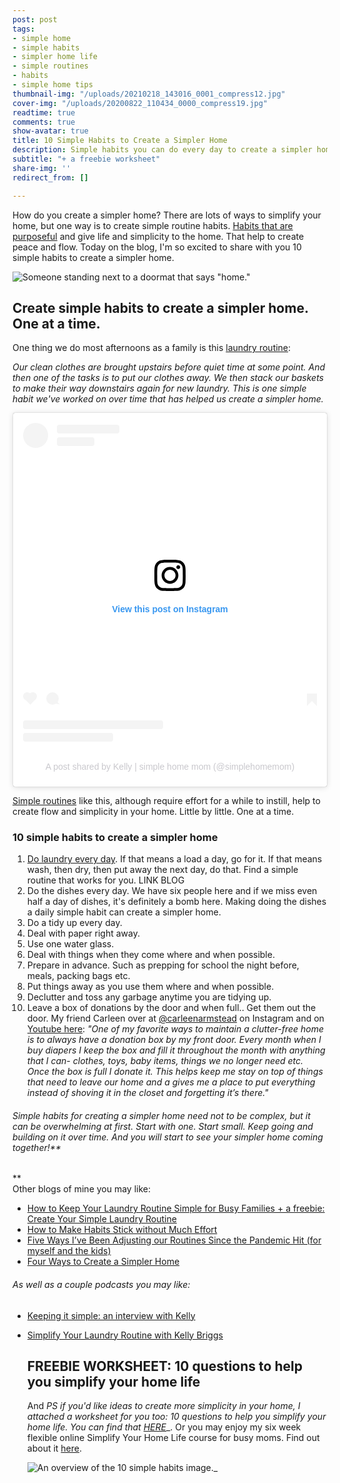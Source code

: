 ```yaml
---
post: post
tags:
- simple home
- simple habits
- simpler home life
- simple routines
- habits
- simple home tips
thumbnail-img: "/uploads/20210218_143016_0001_compress12.jpg"
cover-img: "/uploads/20200822_110434_0000_compress19.jpg"
readtime: true
comments: true
show-avatar: true
title: 10 Simple Habits to Create a Simpler Home
description: Simple habits you can do every day to create a simpler home life.
subtitle: "+ a freebie worksheet"
share-img: ''
redirect_from: []

---
```

How do you create a simpler home? There are lots of ways to simplify your home, but one way is to create simple routine habits. [Habits that are purposeful](https://www.huffpost.com/entry/purposeful-people_b_4768135) and give life and simplicity to the home. That help to create peace and flow. Today on the blog, I'm so excited to share with you 10 simple habits to create a simpler home.

![Someone standing next to a doormat that says "home."](/uploads/10-simple-habits-to-create-a-simpler-home.jpg "10 simple habits to create a simpler home.")

## Create simple habits to create a simpler home. One at a time.

One thing we do most afternoons as a family is this [laundry routine](https://www.simplehomemom.com/how-to-keep-your-laundry-routine-simple-for-busy-families/):

_Our clean clothes are brought upstairs before quiet time at some point. And then one of the tasks is to put our clothes away. We then stack our baskets to make their way downstairs again for new laundry. This is one simple habit we've worked on over time that has helped us create a simpler home._

<blockquote class="instagram-media" data-instgrm-permalink="https://www.instagram.com/reel/CLe6StEBt4F/?utm_source=ig_embed&utm_campaign=loading" data-instgrm-version="13" style=" background:#FFF; border:0; border-radius:3px; box-shadow:0 0 1px 0 rgba(0,0,0,0.5),0 1px 10px 0 rgba(0,0,0,0.15); margin: 1px; max-width:540px; min-width:326px; padding:0; width:99.375%; width:-webkit-calc(100% - 2px); width:calc(100% - 2px);"><div style="padding:16px;"> <a href="https://www.instagram.com/reel/CLe6StEBt4F/?utm_source=ig_embed&utm_campaign=loading" style=" background:#FFFFFF; line-height:0; padding:0 0; text-align:center; text-decoration:none; width:100%;" target="_blank"> <div style=" display: flex; flex-direction: row; align-items: center;"> <div style="background-color: #F4F4F4; border-radius: 50%; flex-grow: 0; height: 40px; margin-right: 14px; width: 40px;"></div> <div style="display: flex; flex-direction: column; flex-grow: 1; justify-content: center;"> <div style=" background-color: #F4F4F4; border-radius: 4px; flex-grow: 0; height: 14px; margin-bottom: 6px; width: 100px;"></div> <div style=" background-color: #F4F4F4; border-radius: 4px; flex-grow: 0; height: 14px; width: 60px;"></div></div></div><div style="padding: 19% 0;"></div> <div style="display:block; height:50px; margin:0 auto 12px; width:50px;"><svg width="50px" height="50px" viewBox="0 0 60 60" version="1.1" xmlns="https://www.w3.org/2000/svg" xmlns:xlink="https://www.w3.org/1999/xlink"><g stroke="none" stroke-width="1" fill="none" fill-rule="evenodd"><g transform="translate(-511.000000, -20.000000)" fill="#000000"><g><path d="M556.869,30.41 C554.814,30.41 553.148,32.076 553.148,34.131 C553.148,36.186 554.814,37.852 556.869,37.852 C558.924,37.852 560.59,36.186 560.59,34.131 C560.59,32.076 558.924,30.41 556.869,30.41 M541,60.657 C535.114,60.657 530.342,55.887 530.342,50 C530.342,44.114 535.114,39.342 541,39.342 C546.887,39.342 551.658,44.114 551.658,50 C551.658,55.887 546.887,60.657 541,60.657 M541,33.886 C532.1,33.886 524.886,41.1 524.886,50 C524.886,58.899 532.1,66.113 541,66.113 C549.9,66.113 557.115,58.899 557.115,50 C557.115,41.1 549.9,33.886 541,33.886 M565.378,62.101 C565.244,65.022 564.756,66.606 564.346,67.663 C563.803,69.06 563.154,70.057 562.106,71.106 C561.058,72.155 560.06,72.803 558.662,73.347 C557.607,73.757 556.021,74.244 553.102,74.378 C549.944,74.521 548.997,74.552 541,74.552 C533.003,74.552 532.056,74.521 528.898,74.378 C525.979,74.244 524.393,73.757 523.338,73.347 C521.94,72.803 520.942,72.155 519.894,71.106 C518.846,70.057 518.197,69.06 517.654,67.663 C517.244,66.606 516.755,65.022 516.623,62.101 C516.479,58.943 516.448,57.996 516.448,50 C516.448,42.003 516.479,41.056 516.623,37.899 C516.755,34.978 517.244,33.391 517.654,32.338 C518.197,30.938 518.846,29.942 519.894,28.894 C520.942,27.846 521.94,27.196 523.338,26.654 C524.393,26.244 525.979,25.756 528.898,25.623 C532.057,25.479 533.004,25.448 541,25.448 C548.997,25.448 549.943,25.479 553.102,25.623 C556.021,25.756 557.607,26.244 558.662,26.654 C560.06,27.196 561.058,27.846 562.106,28.894 C563.154,29.942 563.803,30.938 564.346,32.338 C564.756,33.391 565.244,34.978 565.378,37.899 C565.522,41.056 565.552,42.003 565.552,50 C565.552,57.996 565.522,58.943 565.378,62.101 M570.82,37.631 C570.674,34.438 570.167,32.258 569.425,30.349 C568.659,28.377 567.633,26.702 565.965,25.035 C564.297,23.368 562.623,22.342 560.652,21.575 C558.743,20.834 556.562,20.326 553.369,20.18 C550.169,20.033 549.148,20 541,20 C532.853,20 531.831,20.033 528.631,20.18 C525.438,20.326 523.257,20.834 521.349,21.575 C519.376,22.342 517.703,23.368 516.035,25.035 C514.368,26.702 513.342,28.377 512.574,30.349 C511.834,32.258 511.326,34.438 511.181,37.631 C511.035,40.831 511,41.851 511,50 C511,58.147 511.035,59.17 511.181,62.369 C511.326,65.562 511.834,67.743 512.574,69.651 C513.342,71.625 514.368,73.296 516.035,74.965 C517.703,76.634 519.376,77.658 521.349,78.425 C523.257,79.167 525.438,79.673 528.631,79.82 C531.831,79.965 532.853,80.001 541,80.001 C549.148,80.001 550.169,79.965 553.369,79.82 C556.562,79.673 558.743,79.167 560.652,78.425 C562.623,77.658 564.297,76.634 565.965,74.965 C567.633,73.296 568.659,71.625 569.425,69.651 C570.167,67.743 570.674,65.562 570.82,62.369 C570.966,59.17 571,58.147 571,50 C571,41.851 570.966,40.831 570.82,37.631"></path></g></g></g></svg></div><div style="padding-top: 8px;"> <div style=" color:#3897f0; font-family:Arial,sans-serif; font-size:14px; font-style:normal; font-weight:550; line-height:18px;"> View this post on Instagram</div></div><div style="padding: 12.5% 0;"></div> <div style="display: flex; flex-direction: row; margin-bottom: 14px; align-items: center;"><div> <div style="background-color: #F4F4F4; border-radius: 50%; height: 12.5px; width: 12.5px; transform: translateX(0px) translateY(7px);"></div> <div style="background-color: #F4F4F4; height: 12.5px; transform: rotate(-45deg) translateX(3px) translateY(1px); width: 12.5px; flex-grow: 0; margin-right: 14px; margin-left: 2px;"></div> <div style="background-color: #F4F4F4; border-radius: 50%; height: 12.5px; width: 12.5px; transform: translateX(9px) translateY(-18px);"></div></div><div style="margin-left: 8px;"> <div style=" background-color: #F4F4F4; border-radius: 50%; flex-grow: 0; height: 20px; width: 20px;"></div> <div style=" width: 0; height: 0; border-top: 2px solid transparent; border-left: 6px solid #f4f4f4; border-bottom: 2px solid transparent; transform: translateX(16px) translateY(-4px) rotate(30deg)"></div></div><div style="margin-left: auto;"> <div style=" width: 0px; border-top: 8px solid #F4F4F4; border-right: 8px solid transparent; transform: translateY(16px);"></div> <div style=" background-color: #F4F4F4; flex-grow: 0; height: 12px; width: 16px; transform: translateY(-4px);"></div> <div style=" width: 0; height: 0; border-top: 8px solid #F4F4F4; border-left: 8px solid transparent; transform: translateY(-4px) translateX(8px);"></div></div></div> <div style="display: flex; flex-direction: column; flex-grow: 1; justify-content: center; margin-bottom: 24px;"> <div style=" background-color: #F4F4F4; border-radius: 4px; flex-grow: 0; height: 14px; margin-bottom: 6px; width: 224px;"></div> <div style=" background-color: #F4F4F4; border-radius: 4px; flex-grow: 0; height: 14px; width: 144px;"></div></div></a><p style=" color:#c9c8cd; font-family:Arial,sans-serif; font-size:14px; line-height:17px; margin-bottom:0; margin-top:8px; overflow:hidden; padding:8px 0 7px; text-align:center; text-overflow:ellipsis; white-space:nowrap;"><a href="https://www.instagram.com/reel/CLe6StEBt4F/?utm_source=ig_embed&utm_campaign=loading" style=" color:#c9c8cd; font-family:Arial,sans-serif; font-size:14px; font-style:normal; font-weight:normal; line-height:17px; text-decoration:none;" target="_blank">A post shared by Kelly | simple home mom (@simplehomemom)</a></p></div></blockquote> <script async src="//www.instagram.com/embed.js"></script>

[Simple routines](https://www.themostlysimplelife.com/simple-living/routines-that-simplify-your-life/) like this, although require effort for a while to instill, help to create flow and simplicity in your home. Little by little. One at a time.

### 10 simple habits to create a simpler home

 1. [Do laundry every day](https://www.simplehomemom.com/one-daily-tidying-routine-that-will-save-you-money-and-time/). If that means a load a day, go for it. If that means wash, then dry, then put away the next day, do that. Find a simple routine that works for you. LINK BLOG
 2. Do the dishes every day. We have six people here and if we miss even half a day of dishes, it's definitely a bomb here. Making doing the dishes a daily simple habit can create a simpler home.
 3. Do a tidy up every day.
 4. Deal with paper right away.
 5. Use one water glass.
 6. Deal with things when they come where and when possible.
 7. Prepare in advance. Such as prepping for school the night before, meals, packing bags etc.
 8. Put things away as you use them where and when possible.
 9. Declutter and toss any garbage anytime you are tidying up.
10. Leave a box of donations by the door and when full.. Get them out the door. My friend Carleen over at [@carleenarmstead](https://www.instagram.com/carleenarmstead/) on Instagram and on [Youtube here](https://www.youtube.com/channel/UCGHtaTd5sfnOvAAwHmOAIqg): _"One of my favorite ways to maintain a clutter-free home is to always have a donation box by my front door. Every month when I buy diapers I keep the box and fill it throughout the month with anything that I can- clothes, toys, baby items, things we no longer need etc. Once the box is full I donate it. This helps keep me stay on top of things that need to leave our home and a gives me a place to put everything instead of shoving it in the closet and forgetting it’s there."_

###### Simple habits for creating a simpler home need not to be complex, but it can be overwhelming at first. Start with one. Start small. Keep going and building on it over time. And you will start to see your simpler home coming together!**  
**  
Other blogs of mine you may like:

* [How to Keep Your Laundry Routine Simple for Busy Families + a freebie: Create Your Simple Laundry Routine](https://www.simplehomemom.com/how-to-keep-your-laundry-routine-simple-for-busy-families/)
* [How to Make Habits Stick without Much Effort](https://www.simplehomemom.com/how-to-make-habits-stick-without-much-effort/)
* [Five Ways I’ve Been Adjusting our Routines Since the Pandemic Hit (for myself and the kids)](https://www.simplehomemom.com/five-ways-i-ve-been-adjusting-our-routines-since-the-pandemic-hit/)
* [Four Ways to Create a Simpler Home](https://www.simplehomemom.com/four-ways-to-create-a-simpler-home/)

###### As well as a couple podcasts you may like:

* [Keeping it simple: an interview with Kelly](https://podcasts.apple.com/ca/podcast/keeping-it-simple-an-interview-with-kelly/id1512837291?i=1000500930761)
* [Simplify Your Laundry Routine with Kelly Briggs](https://www.minimalistmomspodcast.com/ep155-simplify-your-laundry-routine-with-kelly-briggs/)

  ## FREEBIE WORKSHEET: 10 questions to help you simplify your home life

  And _PS if you'd like ideas to create more simplicity in your home, I attached a worksheet for you too: 10 questions to help you simplify your home life. You can find that_ [_HERE_](https://mailchi.mp/d7eafb4e2738/simplifyyourhomelife)_. Or you may enjoy my six week flexible online Simplify Your Home Life course for busy moms. Find out about it [here](https://www.simplehomemom.com/course).

  ![An overview of the 10 simple habits image.](/uploads/20210218_143016_0001_compress12.jpg "10 simple habits to create a simpler home")_